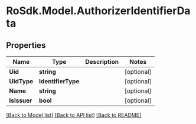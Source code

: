 # RoSdk.Model.AuthorizerIdentifierData

## Properties

Name | Type | Description | Notes
------------ | ------------- | ------------- | -------------
**Uid** | **string** |  | [optional] 
**UidType** | **IdentifierType** |  | [optional] 
**Name** | **string** |  | [optional] 
**IsIssuer** | **bool** |  | [optional] 

[[Back to Model list]](../README.md#documentation-for-models) [[Back to API list]](../README.md#documentation-for-api-endpoints) [[Back to README]](../README.md)

